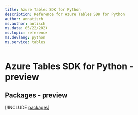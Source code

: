```yaml
---
title: Azure Tables SDK for Python
description: Reference for Azure Tables SDK for Python
author: annatisch
ms.author: antisch
ms.data: 05/22/2023
ms.topic: reference
ms.devlang: python
ms.service: tables
---
```

# Azure Tables SDK for Python - preview
## Packages - preview
[!INCLUDE [packages](tables-index.md)]